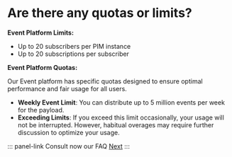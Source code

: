 # Are there any quotas or limits?


**Event Platform Limits:**

- Up to 20 subscribers per PIM instance
- Up to 20 subscriptions per subscriber

**Event Platform Quotas:**

Our Event platform has specific quotas designed to ensure optimal performance and fair usage for all users.
- **Weekly Event Limit**: You can distribute up to 5 million events per week for the payload.
- **Exceeding Limits**: If you exceed this limit occasionally, your usage will not be interrupted. However, habitual overages may require further discussion to optimize your usage.

::: panel-link Consult now our FAQ [Next](/event-platform/faq.html)
:::
